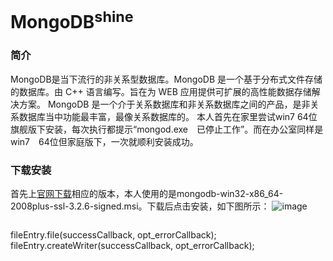 # MongoDB<sup>shine</sup>
### 简介
MongoDB是当下流行的非关系型数据库。MongoDB 是一个基于分布式文件存储的数据库。由 C++ 语言编写。旨在为 WEB 应用提供可扩展的高性能数据存储解决方案。
MongoDB 是一个介于关系数据库和非关系数据库之间的产品，是非关系数据库当中功能最丰富，最像关系数据库的。
本人首先在家里尝试win7 64位旗舰版下安装，每次执行都提示“mongod.exe　已停止工作”。而在办公室同样是win7　64位但家庭版下，一次就顺利安装成功。

### 下载安装
首先上[官网下载](https://www.mongodb.com/download-center#community)相应的版本，本人使用的是mongodb-win32-x86_64-2008plus-ssl-3.2.6-signed.msi。下载后点击安装，如下图所示：
![image](https://github.com/ButBueatiful/dotvim/raw/master/screenshots/vim-screenshot.jpg)

```JavaScript

```

fileEntry.file(successCallback, opt_errorCallback);
fileEntry.createWriter(successCallback, opt_errorCallback);